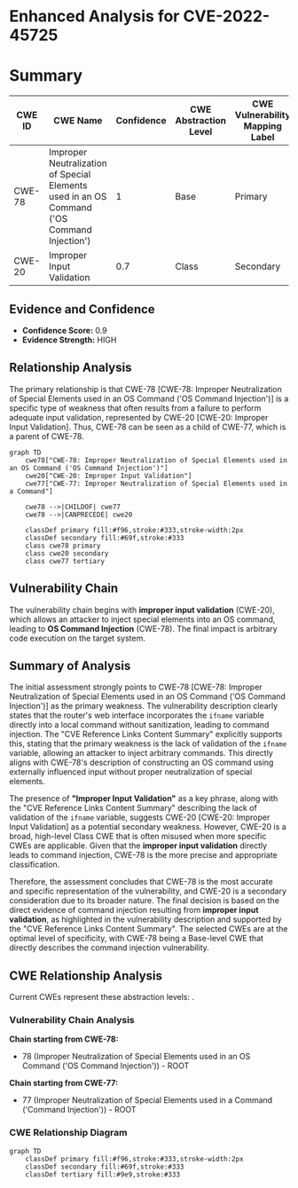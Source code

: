 # Enhanced Analysis for CVE-2022-45725

# Summary
| CWE ID  | CWE Name  | Confidence | CWE Abstraction Level | CWE Vulnerability Mapping Label | CWE-Vulnerability Mapping Notes |
| ------------- | ------------- | ------------- | ------------- | ------------- | ------------- |
| CWE-78 | Improper Neutralization of Special Elements used in an OS Command ('OS Command Injection') | 1 | Base | Primary | Allowed |
| CWE-20 | Improper Input Validation | 0.7 | Class | Secondary | Discouraged |

## Evidence and Confidence

*   **Confidence Score:** 0.9
*   **Evidence Strength:** HIGH

## Relationship Analysis
The primary relationship is that CWE-78 [CWE-78: Improper Neutralization of Special Elements used in an OS Command ('OS Command Injection')] is a specific type of weakness that often results from a failure to perform adequate input validation, represented by CWE-20 [CWE-20: Improper Input Validation]. Thus, CWE-78 can be seen as a child of CWE-77, which is a parent of CWE-78.
```mermaid
graph TD
    cwe78["CWE-78: Improper Neutralization of Special Elements used in an OS Command ('OS Command Injection')"]
    cwe20["CWE-20: Improper Input Validation"]
    cwe77["CWE-77: Improper Neutralization of Special Elements used in a Command"]

    cwe78 -->|CHILDOF| cwe77
    cwe78 -->|CANPRECEDE| cwe20

    classDef primary fill:#f96,stroke:#333,stroke-width:2px
    classDef secondary fill:#69f,stroke:#333
    class cwe78 primary
    class cwe20 secondary
    class cwe77 tertiary
```

## Vulnerability Chain
The vulnerability chain begins with **improper input validation** (CWE-20), which allows an attacker to inject special elements into an OS command, leading to **OS Command Injection** (CWE-78). The final impact is arbitrary code execution on the target system.

## Summary of Analysis
The initial assessment strongly points to CWE-78 [CWE-78: Improper Neutralization of Special Elements used in an OS Command ('OS Command Injection')] as the primary weakness. The vulnerability description clearly states that the router's web interface incorporates the `ifname` variable directly into a local command without sanitization, leading to command injection. The "CVE Reference Links Content Summary" explicitly supports this, stating that the primary weakness is the lack of validation of the `ifname` variable, allowing an attacker to inject arbitrary commands. This directly aligns with CWE-78's description of constructing an OS command using externally influenced input without proper neutralization of special elements.

The presence of **"Improper Input Validation"** as a key phrase, along with the "CVE Reference Links Content Summary" describing the lack of validation of the `ifname` variable, suggests CWE-20 [CWE-20: Improper Input Validation] as a potential secondary weakness. However, CWE-20 is a broad, high-level Class CWE that is often misused when more specific CWEs are applicable. Given that the **improper input validation** directly leads to command injection, CWE-78 is the more precise and appropriate classification.

Therefore, the assessment concludes that CWE-78 is the most accurate and specific representation of the vulnerability, and CWE-20 is a secondary consideration due to its broader nature. The final decision is based on the direct evidence of command injection resulting from **improper input validation**, as highlighted in the vulnerability description and supported by the "CVE Reference Links Content Summary". The selected CWEs are at the optimal level of specificity, with CWE-78 being a Base-level CWE that directly describes the command injection vulnerability.


## CWE Relationship Analysis

Current CWEs represent these abstraction levels: .


### Vulnerability Chain Analysis

**Chain starting from CWE-78:**
- 78 (Improper Neutralization of Special Elements used in an OS Command ('OS Command Injection')) - ROOT


**Chain starting from CWE-77:**
- 77 (Improper Neutralization of Special Elements used in a Command ('Command Injection')) - ROOT



### CWE Relationship Diagram

```mermaid
graph TD
    classDef primary fill:#f96,stroke:#333,stroke-width:2px
    classDef secondary fill:#69f,stroke:#333
    classDef tertiary fill:#9e9,stroke:#333
```